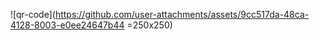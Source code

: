 ![qr-code](https://github.com/user-attachments/assets/9cc517da-48ca-4128-8003-e0ee24647b44 =250x250)
